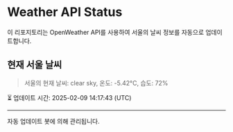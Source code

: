
# Weather API Status

이 리포지토리는 OpenWeather API를 사용하여 서울의 날씨 정보를 자동으로 업데이트합니다.

## 현재 서울 날씨
> 서울의 현재 날씨: clear sky, 온도: -5.42°C, 습도: 72%

⏳ 업데이트 시간: 2025-02-09 14:17:43 (UTC)

---
자동 업데이트 봇에 의해 관리됩니다.
